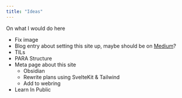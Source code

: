 ```yaml
---
title: "Ideas"
---
```


On what I would do here

- Fix image
- Blog entry about setting this site up, maybe should be on [Medium](Outlets.md)?
- TILs
- PARA Structure
- Meta page about this site 
	- Obsidian
	- Rewrite plans using SvelteKit & Tailwind
	- Add to webring 
- Learn In Public
